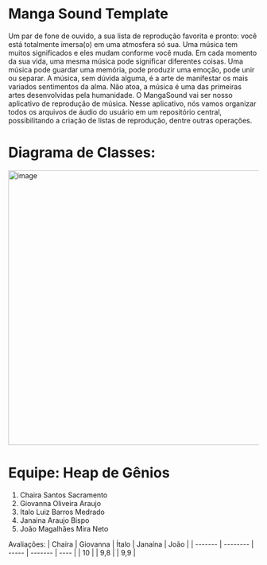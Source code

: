 # Manga Sound Template

Um par de fone de ouvido, a sua lista de reprodução favorita e pronto: você está totalmente imersa(o) em uma atmosfera só sua. Uma música tem muitos significados e eles mudam conforme você muda. Em cada momento da sua vida, uma mesma música pode significar diferentes coisas. Uma música pode guardar uma memória, pode produzir uma emoção, pode unir ou separar. A música, sem dúvida alguma, é a arte de manifestar os mais variados sentimentos da alma. Não atoa, a música é uma das primeiras artes desenvolvidas pela humanidade. O MangaSound vai ser nosso aplicativo de reprodução de música. Nesse aplicativo, nós vamos organizar todos os arquivos de áudio do usuário em um repositório central, possibilitando a criação de listas de reprodução, dentre outras operações. 

# Diagrama de Classes: 

<img width="552" alt="image" src="https://github.com/user-attachments/assets/9873181b-511f-42d9-8cf5-5d5966515634" />


# Equipe: Heap de Gênios
1. Chaira Santos Sacramento
2. Giovanna Oliveira Araujo
3. Italo Luiz Barros Medrado
4. Janaina Araujo Bispo
5. João Magalhães Mira Neto

Avaliações:
| Chaira  | Giovanna | Ítalo | Janaína | João |
| ------- | -------- | ----- | ------- | ---- |
|    10   |          |  9,8  |         |  9,9 |

